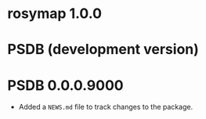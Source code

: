 # rosymap 1.0.0

# PSDB (development version)

# PSDB 0.0.0.9000

* Added a `NEWS.md` file to track changes to the package.

